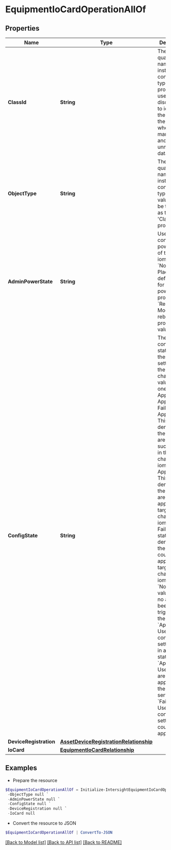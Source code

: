 # EquipmentIoCardOperationAllOf
## Properties

Name | Type | Description | Notes
------------ | ------------- | ------------- | -------------
**ClassId** | **String** | The fully-qualified name of the instantiated, concrete type. This property is used as a discriminator to identify the type of the payload when marshaling and unmarshaling data. | [default to "equipment.IoCardOperation"]
**ObjectType** | **String** | The fully-qualified name of the instantiated, concrete type. The value should be the same as the &#39;ClassId&#39; property. | [default to "equipment.IoCardOperation"]
**AdminPowerState** | **String** | User configured power state of the iomodule. * &#x60;None&#x60; - Placeholder default value for iom power state property. * &#x60;Reboot&#x60; - IO Module reboot state property value. | [optional] [default to "None"]
**ConfigState** | **String** | The configured state of these settings in the target chassis. The value is any one of Applied, Applying, Failed. Applied - This state denotes that the settings are applied successfully in the target chassis iomodule. Applying - This state denotes that the settings are being applied in the target chassis iomodule. Failed - This state denotes that the settings could not be applied in the target chassis iomodule. * &#x60;None&#x60; - Nil value when no action has been triggered by the user. * &#x60;Applied&#x60; - User configured settings are in applied state. * &#x60;Applying&#x60; - User settings are being applied on the target server. * &#x60;Failed&#x60; - User configured settings could not be applied. | [optional] [readonly] [default to "None"]
**DeviceRegistration** | [**AssetDeviceRegistrationRelationship**](AssetDeviceRegistrationRelationship.md) |  | [optional] 
**IoCard** | [**EquipmentIoCardRelationship**](EquipmentIoCardRelationship.md) |  | [optional] 

## Examples

- Prepare the resource
```powershell
$EquipmentIoCardOperationAllOf = Initialize-IntersightEquipmentIoCardOperationAllOf  -ClassId null `
 -ObjectType null `
 -AdminPowerState null `
 -ConfigState null `
 -DeviceRegistration null `
 -IoCard null
```

- Convert the resource to JSON
```powershell
$EquipmentIoCardOperationAllOf | ConvertTo-JSON
```

[[Back to Model list]](../README.md#documentation-for-models) [[Back to API list]](../README.md#documentation-for-api-endpoints) [[Back to README]](../README.md)

